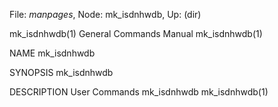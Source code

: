 File: *manpages*,  Node: mk_isdnhwdb,  Up: (dir)

mk_isdnhwdb(1)              General Commands Manual             mk_isdnhwdb(1)



NAME
       mk_isdnhwdb

SYNOPSIS
       mk_isdnhwdb


DESCRIPTION
User Commands                     mk_isdnhwdb                   mk_isdnhwdb(1)
